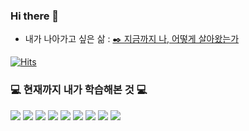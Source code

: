 ### Hi there 👋

<!--
**msung99/msung99** is a ✨ _special_ ✨ repository because its `README.md` (this file) appears on your GitHub profile.

Here are some ideas to get you started:

- 🔭 I’m currently working on ...
- 🌱 I’m currently learning ...
- 👯 I’m looking to collaborate on ...
- 🤔 I’m looking for help with ...
- 💬 Ask me about ...
- 📫 How to reach me: ...
- 😄 Pronouns: ...
- ⚡ Fun fact: ...
-->

- 내가 나아가고 싶은 삶 : [✒️ 지금까지 나, 어떻게 살아왔는가](https://velog.io/@msung99/지금까지-나-어떻게-살아왔는가)

[![Hits](https://hits.seeyoufarm.com/api/count/incr/badge.svg?url=https%3A%2F%2Fgithub.com%2Fmsung99&count_bg=%2379C83D&title_bg=%23555555&icon=stackshare.svg&icon_color=%23E7E7E7&title=hits&edge_flat=true)](https://hits.seeyoufarm.com)

### 💻 현재까지 내가 학습해본 것 💻

<div>
<img src="https://img.shields.io/badge/Django-092E20?style=for-the-badge&logo=Django&logoColor=white">
<img src="https://img.shields.io/badge/Python-3776AB?style=for-the-badge&logo=Python&logoColor=white"> 
<img src="https://img.shields.io/badge/Unity-000000?style=for-the-badge&logo=Unity&logoColor=white">
<img src="https://img.shields.io/badge/C++-00599C?style=for-the-badge&logo=cplusplus&logoColor=white">
<img src="https://img.shields.io/badge/Java-3776AB?style=for-the-badge&logo=JAVA&logoColor=white">
<img src="https://img.shields.io/badge/Visual Basic-512BD4?style=for-the-badge&logo=visualbasic&logoColor=white">
<img src="https://img.shields.io/badge/HTML5-E34F26?style=for-the-badge&logo=HTML5&logoColor=white">
<img src="https://img.shields.io/badge/CSS3-1572B6?style=for-the-badge&logo=CSS3&logoColor=white">
<img src="https://img.shields.io/badge/App Inventor-3DDC84?style=for-the-badge&logo=Android&logoColor=white">
</div>

